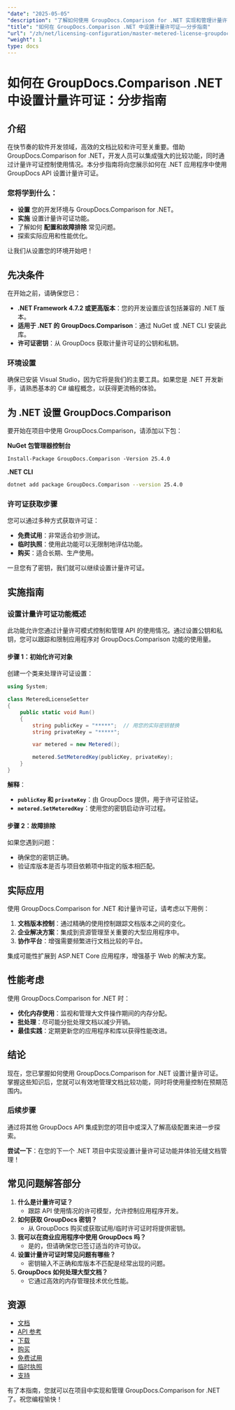 ```yaml
---
"date": "2025-05-05"
"description": "了解如何使用 GroupDocs.Comparison for .NET 实现和管理计量许可证。本指南涵盖设置、故障排除和实际应用。"
"title": "如何在 GroupDocs.Comparison .NET 中设置计量许可证——分步指南"
"url": "/zh/net/licensing-configuration/master-metered-license-groupdocs-comparison-net/"
"weight": 1
type: docs
---
```

# 如何在 GroupDocs.Comparison .NET 中设置计量许可证：分步指南

## 介绍

在快节奏的软件开发领域，高效的文档比较和许可至关重要。借助 GroupDocs.Comparison for .NET，开发人员可以集成强大的比较功能，同时通过计量许可证控制使用情况。本分步指南将向您展示如何在 .NET 应用程序中使用 GroupDocs API 设置计量许可证。

### 您将学到什么：
- **设置** 您的开发环境与 GroupDocs.Comparison for .NET。
- **实施** 设置计量许可证功能。
- 了解如何 **配置和故障排除** 常见问题。
- 探索实际应用和性能优化。

让我们从设置您的环境开始吧！

## 先决条件

在开始之前，请确保您已：

- **.NET Framework 4.7.2 或更高版本**：您的开发设置应该包括兼容的 .NET 版本。
- **适用于 .NET 的 GroupDocs.Comparison**：通过 NuGet 或 .NET CLI 安装此库。
- **许可证密钥**：从 GroupDocs 获取计量许可证的公钥和私钥。

### 环境设置

确保已安装 Visual Studio，因为它将是我们的主要工具。如果您是 .NET 开发新手，请熟悉基本的 C# 编程概念，以获得更流畅的体验。

## 为 .NET 设置 GroupDocs.Comparison

要开始在项目中使用 GroupDocs.Comparison，请添加以下包：

**NuGet 包管理器控制台**
```plaintext
Install-Package GroupDocs.Comparison -Version 25.4.0
```

**.NET CLI**
```bash
dotnet add package GroupDocs.Comparison --version 25.4.0
```

### 许可证获取步骤

您可以通过多种方式获取许可证：
- **免费试用**：非常适合初步测试。
- **临时执照**：使用此功能可以无限制地评估功能。
- **购买**：适合长期、生产使用。

一旦您有了密钥，我们就可以继续设置计量许可证。

## 实施指南

### 设置计量许可证功能概述

此功能允许您通过计量许可模式控制和管理 API 的使用情况。通过设置公钥和私钥，您可以跟踪和限制应用程序对 GroupDocs.Comparison 功能的使用量。

#### 步骤 1：初始化许可对象

创建一个类来处理许可证设置：

```csharp
using System;

class MeteredLicenseSetter
{
    public static void Run()
    {
        string publicKey = "*****";  // 用您的实际密钥替换
        string privateKey = "*****";

        var metered = new Metered();

        metered.SetMeteredKey(publicKey, privateKey);
    }
}
```

**解释**： 
- **`publicKey` 和 `privateKey`**：由 GroupDocs 提供，用于许可证验证。
- **`metered.SetMeteredKey`**：使用您的密钥启动许可过程。

#### 步骤 2：故障排除

如果您遇到问题：
- 确保您的密钥正确。
- 验证库版本是否与项目依赖项中指定的版本相匹配。

## 实际应用

使用 GroupDocs.Comparison for .NET 和计量许可证，请考虑以下用例：

1. **文档版本控制**：通过精确的使用控制跟踪文档版本之间的变化。
2. **企业解决方案**：集成到资源管理至关重要的大型应用程序中。
3. **协作平台**：增强需要频繁进行文档比较的平台。

集成可能性扩展到 ASP.NET Core 应用程序，增强基于 Web 的解决方案。

## 性能考虑

使用 GroupDocs.Comparison for .NET 时：

- **优化内存使用**：监视和管理大文件操作期间的内存分配。
- **批处理**：尽可能分批处理文档以减少开销。
- **最佳实践**：定期更新您的应用程序和库以获得性能改进。

## 结论

现在，您已掌握如何使用 GroupDocs.Comparison for .NET 设置计量许可证。掌握这些知识后，您就可以有效地管理文档比较功能，同时将使用量控制在预期范围内。

### 后续步骤

通过将其他 GroupDocs API 集成到您的项目中或深入了解高级配置来进一步探索。

**尝试一下**：在您的下一个 .NET 项目中实现设置计量许可证功能并体验无缝文档管理！

## 常见问题解答部分

1. **什么是计量许可证？**
   - 跟踪 API 使用情况的许可模型，允许控制应用程序开发。
2. **如何获取 GroupDocs 密钥？**
   - 从 GroupDocs 购买或获取试用/临时许可证时将提供密钥。
3. **我可以在商业应用程序中使用 GroupDocs 吗？**
   - 是的，但请确保您已签订适当的许可协议。
4. **设置计量许可证时常见问题有哪些？**
   - 密钥输入不正确和库版本不匹配是经常出现的问题。
5. **GroupDocs 如何处理大型文档？**
   - 它通过高效的内存管理技术优化性能。

## 资源

- [文档](https://docs.groupdocs.com/comparison/net/)
- [API 参考](https://reference.groupdocs.com/comparison/net/)
- [下载](https://releases.groupdocs.com/comparison/net/)
- [购买](https://purchase.groupdocs.com/buy)
- [免费试用](https://releases.groupdocs.com/comparison/net/)
- [临时执照](https://purchase.groupdocs.com/temporary-license/)
- [支持](https://forum.groupdocs.com/c/comparison/)

有了本指南，您就可以在项目中实现和管理 GroupDocs.Comparison for .NET 了。祝您编程愉快！